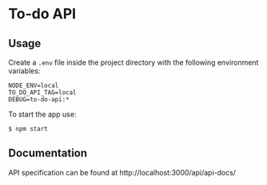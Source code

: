 # To-do API

## Usage

Create a `.env` file inside the project directory with the following environment variables:

```
NODE_ENV=local
TO_DO_API_TAG=local
DEBUG=to-do-api:*
```

To start the app use:
```
$ npm start
```

## Documentation

API specification can be found at http://localhost:3000/api/api-docs/
